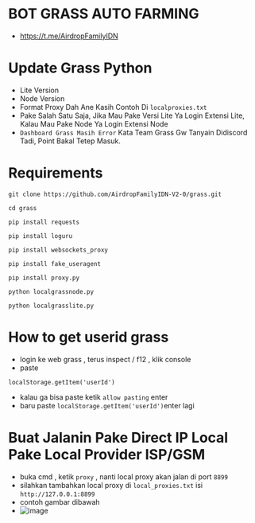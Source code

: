 # BOT GRASS AUTO FARMING
- https://t.me/AirdropFamilyIDN
# Update Grass Python
- Lite Version
- Node Version
- Format Proxy Dah Ane Kasih Contoh Di ```localproxies.txt```
- Pake Salah Satu Saja, Jika Mau Pake Versi Lite Ya Login Extensi Lite, Kalau Mau Pake Node Ya Login Extensi Node
- ```Dashboard Grass Masih Error``` Kata Team Grass Gw Tanyain Didiscord Tadi, Point Bakal Tetep Masuk.

# Requirements

```
git clone https://github.com/AirdropFamilyIDN-V2-0/grass.git
```
```
cd grass
```
```
pip install requests
```
```
pip install loguru
```
```
pip install websockets_proxy
```
```
pip install fake_useragent
```
```
pip install proxy.py
```
```
python localgrassnode.py
```
```
python localgrasslite.py
```
# How to get userid grass
- login ke web grass , terus inspect / f12 ,  klik console
- paste
``` 
localStorage.getItem('userId')
```
- kalau ga bisa paste ketik ```allow pasting``` enter
- baru paste ```localStorage.getItem('userId')```enter lagi

# Buat Jalanin Pake Direct IP Local Pake Local Provider ISP/GSM
- buka cmd , ketik ```proxy``` , nanti local proxy akan jalan di port ```8899```
- silahkan tambahkan local proxy di ```local_proxies.txt``` isi ```http://127.0.0.1:8899```
- contoh gambar dibawah
- ![image](https://github.com/AirdropFamilyIDN-V2-0/grass/assets/173550656/c418bd2d-27a2-4f90-a443-a9a3f79562af)
